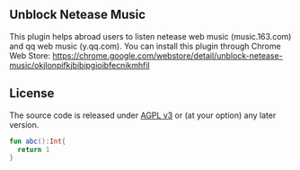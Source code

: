 ## Unblock Netease Music
This plugin helps abroad users to listen netease web music (music.163.com) and qq web music (y.qq.com).
You can install this plugin through Chrome Web Store:
https://chrome.google.com/webstore/detail/unblock-netease-music/okjlonpifkjbibipgioibfecnikmhfil


## License

The source code is released under [AGPL v3](http://www.gnu.org/licenses/agpl-3.0.html) or (at your option) any later version.

```kotlin
fun abc():Int{
  return 1
}
```
